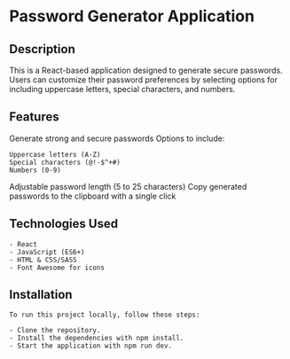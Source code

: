 # Password Generator Application

## Description

This is a React-based application designed to generate secure passwords. Users can customize their password preferences by selecting options for including uppercase letters, special characters, and numbers.

## Features

Generate strong and secure passwords
Options to include:

    Uppercase letters (A-Z)
    Special characters (@!-$^+#)
    Numbers (0-9)

Adjustable password length (5 to 25 characters)
Copy generated passwords to the clipboard with a single click

## Technologies Used

    - React
    - JavaScript (ES6+)
    - HTML & CSS/SASS
    - Font Awesome for icons

## Installation 

    To run this project locally, follow these steps:

    - Clone the repository.
    - Install the dependencies with npm install.
    - Start the application with npm run dev.
